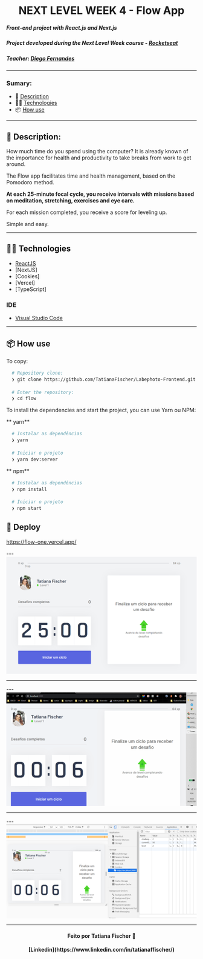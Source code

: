 <h1 align="center"> NEXT LEVEL WEEK 4 - Flow App </h1>

##### Front-end project with React.js and Next.js
##### Project developed during the Next Level Week course - [Rocketseat](https://rocketseat.com.br/)
##### Teacher: [Diego Fernandes](https://github.com/diego3g)

<hr/>

### Sumary:
- :rocket: [Description](#rocket-description)
- 👨‍💻️ [Technologies](#%EF%B8%8F-technologies)
- 📦️ [How use](#%EF%B8%8F-how-use)

<hr/>



## :rocket: Description:

How much time do you spend using the computer?
It is already known of the importance for health and productivity to take breaks from work to get around.

The Flow app facilitates time and health management, based on the Pomodoro method.

<strong> At each 25-minute focal cycle, you receive intervals with missions based on meditation, stretching, exercises and eye care. </strong>

For each mission completed, you receive a score for leveling up.

Simple and easy.


---

## 👨‍💻️ Technologies

- [ReactJS](https://reactjs.org/)
- [NextJS]
- [Cookies]
- [Vercel]
- [TypeScript]


### IDE

- [Visual Studio Code](https://code.visualstudio.com/)

---

## 📦️ How use

To copy:

```bash
  # Repository clone:
  ❯ git clone https://github.com/TatianaFischer/Labephoto-Frontend.git

  # Enter the repository:
  ❯ cd flow
```

To install the dependencies and start the project, you can use Yarn ou NPM:

** yarn**

```bash
  # Instalar as dependências
  ❯ yarn

  # Iniciar o projeto
  ❯ yarn dev:server
```

** npm**

```bash
  # Instalar as dependências
  ❯ npm install

  # Iniciar o projeto
  ❯ npm start
```


## 🚀 Deploy
https://flow-one.vercel.app/

<p>
---  
  
 <img src="./public/app-img.PNG"/> 
 
--- 
</p>

<p>
---
 
   <img src="./public/git.gif"/>  

--- 
</p>

<p>
---
  
  <img src="./public/cookies.PNG"/> 
  
--- 
</p>


<h4 align="center">
  Feito por Tatiana Fischer 👋️
 
</h4>
<h4 align="center">
[Linkedin](https://www.linkedin.com/in/tatianaffischer/)
</h4>

